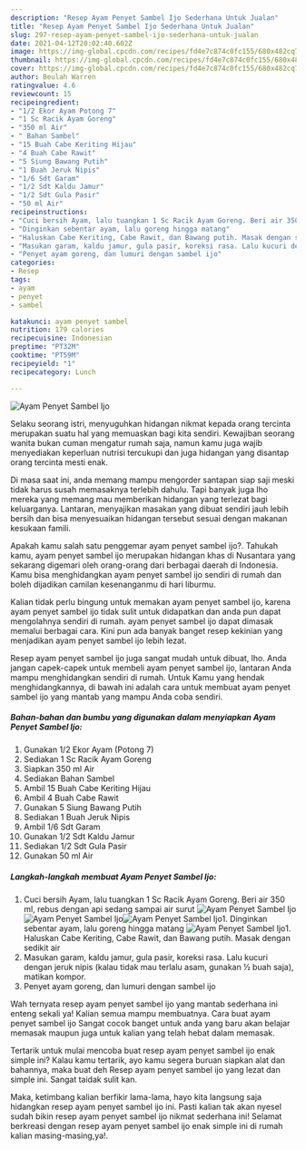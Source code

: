 ```yaml
---
description: "Resep Ayam Penyet Sambel Ijo Sederhana Untuk Jualan"
title: "Resep Ayam Penyet Sambel Ijo Sederhana Untuk Jualan"
slug: 297-resep-ayam-penyet-sambel-ijo-sederhana-untuk-jualan
date: 2021-04-12T20:02:40.602Z
image: https://img-global.cpcdn.com/recipes/fd4e7c874c0fc155/680x482cq70/ayam-penyet-sambel-ijo-foto-resep-utama.jpg
thumbnail: https://img-global.cpcdn.com/recipes/fd4e7c874c0fc155/680x482cq70/ayam-penyet-sambel-ijo-foto-resep-utama.jpg
cover: https://img-global.cpcdn.com/recipes/fd4e7c874c0fc155/680x482cq70/ayam-penyet-sambel-ijo-foto-resep-utama.jpg
author: Beulah Warren
ratingvalue: 4.6
reviewcount: 15
recipeingredient:
- "1/2 Ekor Ayam Potong 7"
- "1 Sc Racik Ayam Goreng"
- "350 ml Air"
- " Bahan Sambel"
- "15 Buah Cabe Keriting Hijau"
- "4 Buah Cabe Rawit"
- "5 Siung Bawang Putih"
- "1 Buah Jeruk Nipis"
- "1/6 Sdt Garam"
- "1/2 Sdt Kaldu Jamur"
- "1/2 Sdt Gula Pasir"
- "50 ml Air"
recipeinstructions:
- "Cuci bersih Ayam, lalu tuangkan 1 Sc Racik Ayam Goreng. Beri air 350 ml, rebus dengan api sedang sampai air surut"
- "Dinginkan sebentar ayam, lalu goreng hingga matang"
- "Haluskan Cabe Keriting, Cabe Rawit, dan Bawang putih. Masak dengan sedikit air"
- "Masukan garam, kaldu jamur, gula pasir, koreksi rasa. Lalu kucuri dengan jeruk nipis (kalau tidak mau terlalu asam, gunakan ½ buah saja), matikan kompor."
- "Penyet ayam goreng, dan lumuri dengan sambel ijo"
categories:
- Resep
tags:
- ayam
- penyet
- sambel

katakunci: ayam penyet sambel 
nutrition: 179 calories
recipecuisine: Indonesian
preptime: "PT32M"
cooktime: "PT59M"
recipeyield: "1"
recipecategory: Lunch

---
```



![Ayam Penyet Sambel Ijo](https://img-global.cpcdn.com/recipes/fd4e7c874c0fc155/680x482cq70/ayam-penyet-sambel-ijo-foto-resep-utama.jpg)

Selaku seorang istri, menyuguhkan hidangan nikmat kepada orang tercinta merupakan suatu hal yang memuaskan bagi kita sendiri. Kewajiban seorang  wanita bukan cuman mengatur rumah saja, namun kamu juga wajib menyediakan keperluan nutrisi tercukupi dan juga hidangan yang disantap orang tercinta mesti enak.

Di masa  saat ini, anda memang mampu mengorder santapan siap saji meski tidak harus susah memasaknya terlebih dahulu. Tapi banyak juga lho mereka yang memang mau memberikan hidangan yang terlezat bagi keluarganya. Lantaran, menyajikan masakan yang dibuat sendiri jauh lebih bersih dan bisa menyesuaikan hidangan tersebut sesuai dengan makanan kesukaan famili. 



Apakah kamu salah satu penggemar ayam penyet sambel ijo?. Tahukah kamu, ayam penyet sambel ijo merupakan hidangan khas di Nusantara yang sekarang digemari oleh orang-orang dari berbagai daerah di Indonesia. Kamu bisa menghidangkan ayam penyet sambel ijo sendiri di rumah dan boleh dijadikan camilan kesenanganmu di hari liburmu.

Kalian tidak perlu bingung untuk memakan ayam penyet sambel ijo, karena ayam penyet sambel ijo tidak sulit untuk didapatkan dan anda pun dapat mengolahnya sendiri di rumah. ayam penyet sambel ijo dapat dimasak memalui berbagai cara. Kini pun ada banyak banget resep kekinian yang menjadikan ayam penyet sambel ijo lebih lezat.

Resep ayam penyet sambel ijo juga sangat mudah untuk dibuat, lho. Anda jangan capek-capek untuk membeli ayam penyet sambel ijo, lantaran Anda mampu menghidangkan sendiri di rumah. Untuk Kamu yang hendak menghidangkannya, di bawah ini adalah cara untuk membuat ayam penyet sambel ijo yang mantab yang mampu Anda coba sendiri.

<!--inarticleads1-->

##### Bahan-bahan dan bumbu yang digunakan dalam menyiapkan Ayam Penyet Sambel Ijo:

1. Gunakan 1/2 Ekor Ayam (Potong 7)
1. Sediakan 1 Sc Racik Ayam Goreng
1. Siapkan 350 ml Air
1. Sediakan  Bahan Sambel
1. Ambil 15 Buah Cabe Keriting Hijau
1. Ambil 4 Buah Cabe Rawit
1. Gunakan 5 Siung Bawang Putih
1. Sediakan 1 Buah Jeruk Nipis
1. Ambil 1/6 Sdt Garam
1. Gunakan 1/2 Sdt Kaldu Jamur
1. Sediakan 1/2 Sdt Gula Pasir
1. Gunakan 50 ml Air




<!--inarticleads2-->

##### Langkah-langkah membuat Ayam Penyet Sambel Ijo:

1. Cuci bersih Ayam, lalu tuangkan 1 Sc Racik Ayam Goreng. Beri air 350 ml, rebus dengan api sedang sampai air surut
<img src="https://img-global.cpcdn.com/steps/4450f893ec58ac0e/160x128cq70/ayam-penyet-sambel-ijo-langkah-memasak-1-foto.jpg" alt="Ayam Penyet Sambel Ijo"><img src="https://img-global.cpcdn.com/steps/562193515e360f24/160x128cq70/ayam-penyet-sambel-ijo-langkah-memasak-1-foto.jpg" alt="Ayam Penyet Sambel Ijo"><img src="https://img-global.cpcdn.com/steps/bd41ce41b02f9dc7/160x128cq70/ayam-penyet-sambel-ijo-langkah-memasak-1-foto.jpg" alt="Ayam Penyet Sambel Ijo">1. Dinginkan sebentar ayam, lalu goreng hingga matang
<img src="https://img-global.cpcdn.com/steps/e535d7787d7bd593/160x128cq70/ayam-penyet-sambel-ijo-langkah-memasak-2-foto.jpg" alt="Ayam Penyet Sambel Ijo">1. Haluskan Cabe Keriting, Cabe Rawit, dan Bawang putih. Masak dengan sedikit air
1. Masukan garam, kaldu jamur, gula pasir, koreksi rasa. Lalu kucuri dengan jeruk nipis (kalau tidak mau terlalu asam, gunakan ½ buah saja), matikan kompor.
1. Penyet ayam goreng, dan lumuri dengan sambel ijo




Wah ternyata resep ayam penyet sambel ijo yang mantab sederhana ini enteng sekali ya! Kalian semua mampu membuatnya. Cara buat ayam penyet sambel ijo Sangat cocok banget untuk anda yang baru akan belajar memasak maupun juga untuk kalian yang telah hebat dalam memasak.

Tertarik untuk mulai mencoba buat resep ayam penyet sambel ijo enak simple ini? Kalau kamu tertarik, ayo kamu segera buruan siapkan alat dan bahannya, maka buat deh Resep ayam penyet sambel ijo yang lezat dan simple ini. Sangat taidak sulit kan. 

Maka, ketimbang kalian berfikir lama-lama, hayo kita langsung saja hidangkan resep ayam penyet sambel ijo ini. Pasti kalian tak akan nyesel sudah bikin resep ayam penyet sambel ijo nikmat sederhana ini! Selamat berkreasi dengan resep ayam penyet sambel ijo enak simple ini di rumah kalian masing-masing,ya!.

